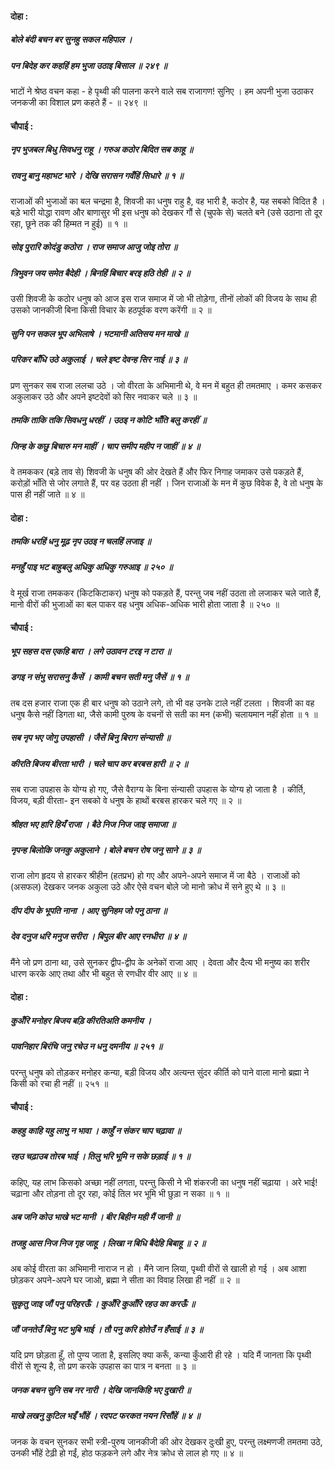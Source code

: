 #### दोहा :

##### बोले बंदी बचन बर सुनहु सकल महिपाल ।
##### पन बिदेह कर कहहिं हम भुजा उठाइ बिसाल ॥ २४९ ॥

भाटों ने श्रेष्ठ वचन कहा - हे पृथ्वी की पालना करने वाले सब राजागण! सुनिए । हम अपनी भुजा उठाकर जनकजी का विशाल प्रण कहते हैं - ॥ २४९ ॥

#### चौपाई :

##### नृप भुजबल बिधु सिवधनु राहू । गरुअ कठोर बिदित सब काहू ॥
##### रावनु बानु महाभट भारे । देखि सरासन गवँहिं सिधारे ॥ १ ॥

राजाओं की भुजाओं का बल चन्द्रमा है, शिवजी का धनुष राहु है, वह भारी है, कठोर है, यह सबको विदित है । बड़े भारी योद्धा रावण और बाणासुर भी इस धनुष को देखकर गौं से (चुपके से) चलते बने (उसे उठाना तो दूर रहा, छूने तक की हिम्मत न हुई) ॥ १ ॥

##### सोइ पुरारि कोदंडु कठोरा । राज समाज आजु जोइ तोरा ॥
##### त्रिभुवन जय समेत बैदेही । बिनहिं बिचार बरइ हठि तेही ॥ २ ॥

उसी शिवजी के कठोर धनुष को आज इस राज समाज में जो भी तोड़ेगा, तीनों लोकों की विजय के साथ ही उसको जानकीजी बिना किसी विचार के हठपूर्वक वरण करेंगी ॥ २ ॥

##### सुनि पन सकल भूप अभिलाषे । भटमानी अतिसय मन माखे ॥
##### परिकर बाँधि उठे अकुलाई । चले इष्ट देवन्ह सिर नाई ॥ ३ ॥

प्रण सुनकर सब राजा ललचा उठे । जो वीरता के अभिमानी थे, वे मन में बहुत ही तमतमाए । कमर कसकर अकुलाकर उठे और अपने इष्टदेवों को सिर नवाकर चले ॥ ३ ॥

##### तमकि ताकि तकि सिवधनु धरहीं । उठइ न कोटि भाँति बलु करहीं ॥
##### जिन्ह के कछु बिचारु मन माहीं । चाप समीप महीप न जाहीं ॥ ४ ॥

वे तमककर (बड़े ताव से) शिवजी के धनुष की ओर देखते हैं और फिर निगाह जमाकर उसे पकड़ते हैं, करोड़ों भाँति से जोर लगाते हैं, पर वह उठता ही नहीं । जिन राजाओं के मन में कुछ विवेक है, वे तो धनुष के पास ही नहीं जाते ॥ ४ ॥

#### दोहा :

##### तमकि धरहिं धनु मूढ़ नृप उठइ न चलहिं लजाइ ॥
##### मनहुँ पाइ भट बाहुबलु अधिकु अधिकु गरुआइ ॥ २५० ॥

वे मूर्ख राजा तमककर (किटकिटाकर) धनुष को पकड़ते हैं, परन्तु जब नहीं उठता तो लजाकर चले जाते हैं, मानो वीरों की भुजाओं का बल पाकर वह धनुष अधिक-अधिक भारी होता जाता है ॥ २५० ॥

#### चौपाई :

##### भूप सहस दस एकहि बारा । लगे उठावन टरइ न टारा ॥
##### डगइ न संभु सरासनु कैसें । कामी बचन सती मनु जैसें ॥ १ ॥

तब दस हजार राजा एक ही बार धनुष को उठाने लगे, तो भी वह उनके टाले नहीं टलता । शिवजी का वह धनुष कैसे नहीं डिगता था, जैसे कामी पुरुष के वचनों से सती का मन (कभी) चलायमान नहीं होता ॥ १ ॥

##### सब नृप भए जोगु उपहासी । जैसें बिनु बिराग संन्यासी ॥
##### कीरति बिजय बीरता भारी । चले चाप कर बरबस हारी ॥ २ ॥

सब राजा उपहास के योग्य हो गए, जैसे वैराग्य के बिना संन्यासी उपहास के योग्य हो जाता है । कीर्ति, विजय, बड़ी वीरता- इन सबको वे धनुष के हाथों बरबस हारकर चले गए ॥ २ ॥

##### श्रीहत भए हारि हियँ राजा । बैठे निज निज जाइ समाजा ॥
##### नृपन्ह बिलोकि जनकु अकुलाने । बोले बचन रोष जनु साने ॥ ३ ॥

राजा लोग हृदय से हारकर श्रीहीन (हतप्रभ) हो गए और अपने-अपने समाज में जा बैठे । राजाओं को (असफल) देखकर जनक अकुला उठे और ऐसे वचन बोले जो मानो क्रोध में सने हुए थे ॥ ३ ॥

##### दीप दीप के भूपति नाना । आए सुनिहम जो पनु ठाना ॥
##### देव दनुज धरि मनुज सरीरा । बिपुल बीर आए रनधीरा ॥ ४ ॥

मैंने जो प्रण ठाना था, उसे सुनकर द्वीप-द्वीप के अनेकों राजा आए । देवता और दैत्य भी मनुष्य का शरीर धारण करके आए तथा और भी बहुत से रणधीर वीर आए ॥ ४ ॥

#### दोहा :

##### कुअँरि मनोहर बिजय बड़ि कीरतिअति कमनीय ।
##### पावनिहार बिरंचि जनु रचेउ न धनु दमनीय ॥ २५१ ॥

परन्तु धनुष को तोड़कर मनोहर कन्या, बड़ी विजय और अत्यन्त सुंदर कीर्ति को पाने वाला मानो ब्रह्मा ने किसी को रचा ही नहीं ॥ २५१ ॥

#### चौपाई :

##### कहहु काहि यहु लाभु न भावा । काहुँ न संकर चाप चढ़ावा ॥
##### रहउ चढ़ाउब तोरब भाई । तिलु भरि भूमि न सके छड़ाई ॥ १ ॥

कहिए, यह लाभ किसको अच्छा नहीं लगता, परन्तु किसी ने भी शंकरजी का धनुष नहीं चढ़ाया । अरे भाई! चढ़ाना और तोड़ना तो दूर रहा, कोई तिल भर भूमि भी छुड़ा न सका ॥ १ ॥

##### अब जनि कोउ भाखे भट मानी । बीर बिहीन मही मैं जानी ॥
##### तजहु आस निज निज गृह जाहू । लिखा न बिधि बैदेहि बिबाहू ॥ २ ॥

अब कोई वीरता का अभिमानी नाराज न हो । मैंने जान लिया, पृथ्वी वीरों से खाली हो गई । अब आशा छोड़कर अपने-अपने घर जाओ, ब्रह्मा ने सीता का विवाह लिखा ही नहीं ॥ २ ॥

##### सुकृतु जाइ जौं पनु परिहरऊँ । कुअँरि कुआँरि रहउ का करऊँ ॥
##### जौं जनतेउँ बिनु भट भुबि भाई । तौ पनु करि होतेउँ न हँसाई ॥ ३ ॥

यदि प्रण छोड़ता हूँ, तो पुण्य जाता है, इसलिए क्या करूँ, कन्या कुँआरी ही रहे । यदि मैं जानता कि पृथ्वी वीरों से शून्य है, तो प्रण करके उपहास का पात्र न बनता ॥ ३ ॥

##### जनक बचन सुनि सब नर नारी । देखि जानकिहि भए दुखारी ॥
##### माखे लखनु कुटिल भइँ भौंहें । रदपट फरकत नयन रिसौंहें ॥ ४ ॥

जनक के वचन सुनकर सभी स्त्री-पुरुष जानकीजी की ओर देखकर दुःखी हुए, परन्तु लक्ष्मणजी तमतमा उठे, उनकी भौंहें टेढ़ी हो गईं, होठ फड़कने लगे और नेत्र क्रोध से लाल हो गए ॥ ४ ॥